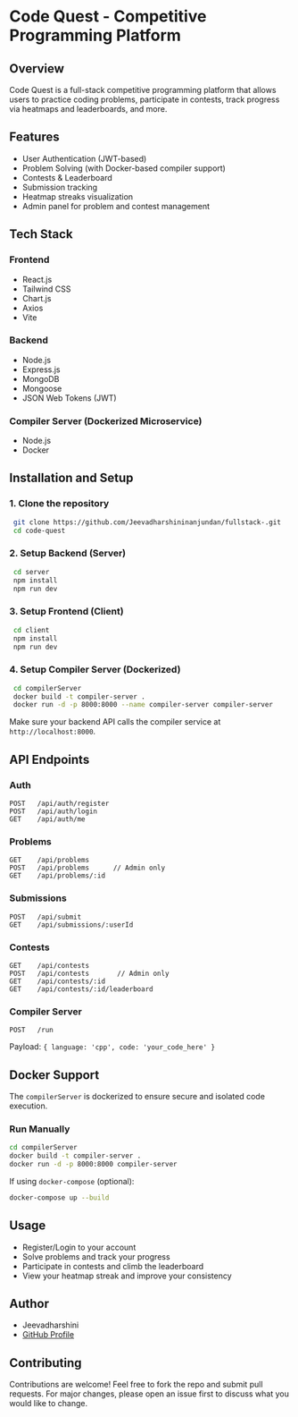 # Code Quest - Competitive Programming Platform

##  Overview
Code Quest is a full-stack competitive programming platform that allows users to practice coding problems, participate in contests, track progress via heatmaps and leaderboards, and more.

##  Features
- User Authentication (JWT-based)
- Problem Solving (with Docker-based compiler support)
- Contests & Leaderboard
- Submission tracking
- Heatmap streaks visualization
- Admin panel for problem and contest management

##  Tech Stack

### Frontend
- React.js
- Tailwind CSS
- Chart.js
- Axios
- Vite

### Backend
- Node.js
- Express.js
- MongoDB
- Mongoose
- JSON Web Tokens (JWT)

### Compiler Server (Dockerized Microservice)
- Node.js
- Docker

##  Installation and Setup

### 1. Clone the repository
```bash
 git clone https://github.com/Jeevadharshininanjundan/fullstack-.git
 cd code-quest
```

### 2. Setup Backend (Server)
```bash
 cd server
 npm install
 npm run dev
```

### 3. Setup Frontend (Client)
```bash
 cd client
 npm install
 npm run dev
```

### 4. Setup Compiler Server (Dockerized)
```bash
 cd compilerServer
 docker build -t compiler-server .
 docker run -d -p 8000:8000 --name compiler-server compiler-server
```

Make sure your backend API calls the compiler service at `http://localhost:8000`.

##  API Endpoints

### Auth
```http
POST   /api/auth/register
POST   /api/auth/login
GET    /api/auth/me
```

### Problems
```http
GET    /api/problems
POST   /api/problems      // Admin only
GET    /api/problems/:id
```

### Submissions
```http
POST   /api/submit
GET    /api/submissions/:userId
```

### Contests
```http
GET    /api/contests
POST   /api/contests       // Admin only
GET    /api/contests/:id
GET    /api/contests/:id/leaderboard
```

### Compiler Server
```http
POST   /run
```
Payload: `{ language: 'cpp', code: 'your_code_here' }`

##  Docker Support

The `compilerServer` is dockerized to ensure secure and isolated code execution.

### Run Manually
```bash
cd compilerServer
docker build -t compiler-server .
docker run -d -p 8000:8000 compiler-server
```

If using `docker-compose` (optional):
```bash
docker-compose up --build
```

##  Usage
- Register/Login to your account
- Solve problems and track your progress
- Participate in contests and climb the leaderboard
- View your heatmap streak and improve your consistency

##  Author
- Jeevadharshini
- [GitHub Profile](https://github.com/Jeevadharshininanjundan)

##  Contributing
Contributions are welcome! Feel free to fork the repo and submit pull requests. For major changes, please open an issue first to discuss what you would like to change.
